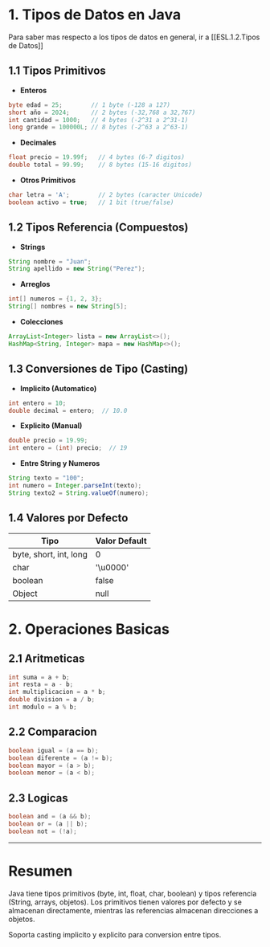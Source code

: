 # 1. Tipos de Datos en Java
Para saber mas respecto a los tipos de datos en general, ir a [[ESL.1.2.Tipos de Datos]]
## 1.1 Tipos Primitivos
- **Enteros**
```java
byte edad = 25;        // 1 byte (-128 a 127)
short año = 2024;      // 2 bytes (-32,768 a 32,767)  
int cantidad = 1000;   // 4 bytes (-2^31 a 2^31-1)
long grande = 100000L; // 8 bytes (-2^63 a 2^63-1)
```
- **Decimales**
```java
float precio = 19.99f;   // 4 bytes (6-7 digitos)
double total = 99.99;    // 8 bytes (15-16 digitos)
```
- **Otros Primitivos**
```java
char letra = 'A';        // 2 bytes (caracter Unicode)
boolean activo = true;   // 1 bit (true/false)
```
## 1.2 Tipos Referencia (Compuestos)
- **Strings**
```java
String nombre = "Juan";
String apellido = new String("Perez");
```
- **Arreglos**
```java
int[] numeros = {1, 2, 3};
String[] nombres = new String[5];
```
- **Colecciones**
```java
ArrayList<Integer> lista = new ArrayList<>();
HashMap<String, Integer> mapa = new HashMap<>();
```
## 1.3 Conversiones de Tipo (Casting)
- **Implicito (Automatico)**
```java
int entero = 10;
double decimal = entero;  // 10.0
```
- **Explicito (Manual)**
```java
double precio = 19.99;
int entero = (int) precio;  // 19
```
- **Entre String y Numeros**
```java
String texto = "100";
int numero = Integer.parseInt(texto);
String texto2 = String.valueOf(numero);
```
## 1.4 Valores por Defecto
| Tipo                   | Valor Default |
| ---------------------- | ------------- |
| byte, short, int, long | 0             |
| char                   | '\u0000'      |
| boolean                | false         |
| Object                 | null          |

# 2. Operaciones Basicas
## 2.1 Aritmeticas
```java
int suma = a + b;
int resta = a - b;
int multiplicacion = a * b;
double division = a / b;
int modulo = a % b;
```
## 2.2 Comparacion
```java
boolean igual = (a == b);
boolean diferente = (a != b);
boolean mayor = (a > b);
boolean menor = (a < b);
```
## 2.3 Logicas
```java
boolean and = (a && b);
boolean or = (a || b);
boolean not = (!a);
```
---
# Resumen

Java tiene tipos primitivos (byte, int, float, char, boolean) y tipos  referencia (String, arrays, objetos). Los primitivos tienen valores por defecto y se almacenan directamente, mientras las referencias almacenan direcciones a objetos. 

Soporta casting implicito y explicito para conversion entre tipos.


